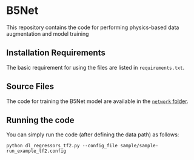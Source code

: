 # B5Net
This repository contains the code for performing physics-based data augmentation and model training

## Installation Requirements

The basic requirement for using the files are listed in `requirements.txt`.

## Source Files

The code for training the B5Net model  are available in the [`network` folder](./brnet).

## Running the code

You can simply run the code (after defining the data path) as follows:

`python dl_regressors_tf2.py --config_file sample/sample-run_example_tf2.config`
